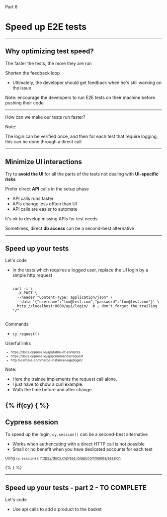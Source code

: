 

<!-- .slide: class="slide--part-title slide--vcenter" -->

<div class="part-title">
  <span class="text-level-4">Part 6</span>
  <h1 class="text-size-heading-1-smaller">Speed up E2E tests</h1>
</div>

<div class="part-toc box fragment"></div>


---

## Why optimizing test speed?

<p class="fragment mt-500">The faster the tests, the more they are run

<div class="fragment mt-200">
  <p>Shorten the feedback loop
  <ul>
    <li>Ultimately, the developer should get feedback when he's still working on the issue
  </ul>
</div>

Note:
encourage the developers to run E2E tests on their machine before pushing their code

---

<!-- .slide: class="slide--vcenter" -->

<div class="bubble bubble-bottom-left">
  <i class="emo emo-36 emoji-nerd_face"></i>
  <span class="bubble__text">How can we make our tests run faster?</span>
</div>

Note:

The login can be verified once, and then for each test that require logging, this can be done through a direct call

---

## Minimize UI interactions

<div class="text-level-1">
<p class="fragment">Try to <strong>avoid the UI</strong> for all the parts of the tests not dealing with <strong>UI-specific risks</strong>

<div class="fragment mt-100">
  <p>Prefer direct <strong>API</strong> calls in the setup phase
  <ul>
    <li>API calls runs faster
    <li>APIs change less offten than UI
    <li>API calls are easier to automate
  </ul>
</div>

<p class="fragment">It's ok to develop missing APIs for test needs

<p class="fragment">Sometimes, direct <strong>db access</strong> can be a second-best alternative
</div>


---

## Speed up your tests
<!-- .element: data-tags="practice" -->

<div class="exercice text-level-3">
  <p>Let's code
  <ul>
    <li>In the tests which requires a logged user, replace the UI login by a simple http request
    <pre><code class="sh">
curl -i \
  -X POST \
  --header "Content-Type: application/json" \
  --data '{"username":"tom@test.com","password":"tom@test.com"}' \
  http://localhost:8000/api/login/  # ⚠️ don't forget the trailing "/"
    </code></pre>
  </ul>
  <p>Commands
  <ul>
    <li><code>cy.request()</code>
  </ul>
  
  <p>Userful links
  <ul style="font-size:75%">
    <li class="url-link">https://docs.cypress.io/api/table-of-contents
    <li class="url-link">https://docs.cypress.io/api/commands/request
    <li class="url-link">http://&lt;simple-commerce-instance&gt;/api/login/
  </ul>
</div>

Note:
- Here the trainee implements the request call alone.
- I just have to show a curl example.
- Wath the time before and after change.

{% if(cy) { %}
---

## Cypress session

<p class="mt-400">To speed up the login, <code>cy.session()</code> can be a second-best alternative

<ul class="no-bullets mt-0">
  <li class="mt-50"><i class="emo emoji-thumbup"></i>Works when authencating with a direct HTTP call is not possible
  <li class="mt-50"><i class="emo emoji-x"></i>Small or no benefit when you have dedicated accounts for each test
</ul>

<small class="mt-500">Using <code>cy.session()</code>: https://docs.cypress.io/api/commands/session</small>


{% } %}

---

## Speed up your tests - part&nbsp;2 - TO COMPLETE
<!-- .element: data-tags="practice, optional" class="text-size-heading-3" -->

<div class="exercice">
  <p class="">Let's code
  <ul>
    <li>Use api calls to add a product to the basket
  </ul>
</div>


